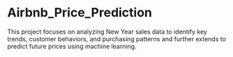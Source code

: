 # Airbnb_Price_Prediction
This project focuses on analyzing New Year sales data to identify key trends, customer behaviors, and purchasing patterns and further extends to predict future prices using machine learning.
